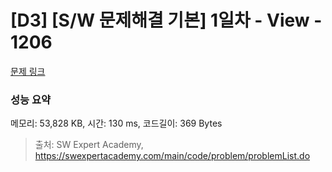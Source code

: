 # [D3] [S/W 문제해결 기본] 1일차 - View - 1206 

[문제 링크](https://swexpertacademy.com/main/code/problem/problemDetail.do?contestProbId=AV134DPqAA8CFAYh) 

### 성능 요약

메모리: 53,828 KB, 시간: 130 ms, 코드길이: 369 Bytes



> 출처: SW Expert Academy, https://swexpertacademy.com/main/code/problem/problemList.do